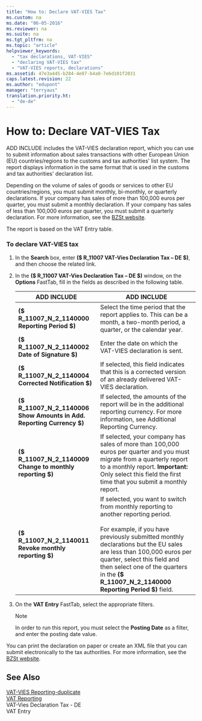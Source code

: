 ```yaml
---
title: "How to: Declare VAT-VIES Tax"
ms.custom: na
ms.date: "06-05-2016"
ms.reviewer: na
ms.suite: na
ms.tgt_pltfrm: na
ms.topic: "article"
helpviewer_keywords: 
  - "tax declarations, VAT-VIES"
  - "declaring VAT-VIES tax"
  - "VAT-VIES reports, declarations"
ms.assetid: 47e3a445-b284-4e07-b4a0-7e6d101f2031
caps.latest.revision: 22
ms.author: "edupont"
manager: "terryaus"
translation.priority.ht: 
  - "de-de"
---
```

# How to: Declare VAT-VIES Tax
ADD INCLUDE<!--[!INCLUDE[navnow](../../ApplicationDesign/includes/navnow_md.md)]--> includes the VAT\-VIES declaration report, which you can use to submit information about sales transactions with other European Union \(EU\) countries\/regions to the customs and tax authorities' list system. The report displays information in the same format that is used in the customs and tax authorities' declaration list.  
  
 Depending on the volume of sales of goods or services to other EU countries\/regions, you must submit monthly, bi\-monthly, or quarterly declarations. If your company has sales of more than 100,000 euros per quarter, you must submit a monthly declaration. If your company has sales of less than 100,000 euros per quarter, you must submit a quarterly declaration. For more information, see the [BZSt website](http://go.microsoft.com/fwlink/?LinkId=204368).  
  
 The report is based on the VAT Entry table.  
  
### To declare VAT\-VIES tax  
  
1.  In the **Search** box, enter **\($ R\_11007 VAT\-Vies Declaration Tax – DE $\)**, and then choose the related link.  
  
2.  In the **\($ R\_11007 VAT\-Vies Declaration Tax – DE $\)** window, on the **Options** FastTab, fill in the fields as described in the following table.  
  
    |ADD INCLUDE<!--[!INCLUDE[bp_tablefield](../../ApplicationDesign/includes/bp_tablefield_md.md)]-->|ADD INCLUDE<!--[!INCLUDE[bp_tabledescription](../../ApplicationDesign/includes/bp_tabledescription_md.md)]-->|  
    |---------------------------------|---------------------------------------|  
    |**\($ R\_11007\_N\_2\_1140000 Reporting Period $\)**|Select the time period that the report applies to. This can be a month, a two\-month period, a quarter, or the calendar year.|  
    |**\($ R\_11007\_N\_2\_1140002 Date of Signature $\)**|Enter the date on which the VAT\-VIES declaration is sent.|  
    |**\($ R\_11007\_N\_2\_1140004 Corrected Notification $\)**|If selected, this field indicates that this is a corrected version of an already delivered VAT\-VIES declaration.|  
    |**\($ R\_11007\_N\_2\_1140006 Show Amounts in Add. Reporting Currency $\)**|If selected, the amounts of the report will be in the additional reporting currency. For more information, see Additional Reporting Currency.|  
    |**\($ R\_11007\_N\_2\_1140009 Change to monthly reporting $\)**|If selected, your company has sales of more than 100,000 euros per quarter and you must migrate from a quarterly report to a monthly report. **Important:**  Only select this field the first time that you submit a monthly report.|  
    |**\($ R\_11007\_N\_2\_1140011 Revoke monthly reporting $\)**|If selected, you want to switch from monthly reporting to another reporting period.<br /><br /> For example, if you have previously submitted monthly declarations but the EU sales are less than 100,000 euros per quarter, select this field and then select one of the quarters in the **\($ R\_11007\_N\_2\_1140000 Reporting Period $\)** field.|  
  
3.  On the **VAT Entry** FastTab, select the appropriate filters.  
  
    > [!NOTE]  
    >  In order to run this report, you must select the **Posting Date** as a filter, and enter the posting date value.  
  
 You can print the declaration on paper or create an XML file that you can submit electronically to the tax authorities. For more information, see the [BZSt website](http://go.microsoft.com/fwlink/?LinkId=204368).  
  
## See Also  
 [VAT\-VIES Reporting\-duplicate](../../LocalFunctionalityForMicrosoftDynamicsNav2016/Austria/vat-vies-reporting-duplicate.md)   
 [VAT Reporting](../../LocalFunctionalityForMicrosoftDynamicsNav2016/Austria/vat-reporting.md)   
 VAT\-Vies Declaration Tax \- DE   
 VAT Entry